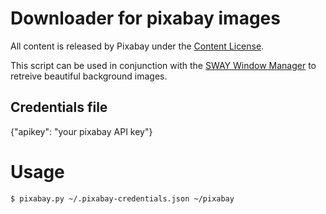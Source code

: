 # Downloader for pixabay images
All content is released by Pixabay under the [Content License](https://pixabay.com/service/terms/). 

This script can be used in conjunction with the [SWAY Window Manager](https://swaywm.org/) to retreive beautiful background images.

## Credentials file
{"apikey": "your pixabay API key"}

# Usage
```code
$ pixabay.py ~/.pixabay-credentials.json ~/pixabay 
```